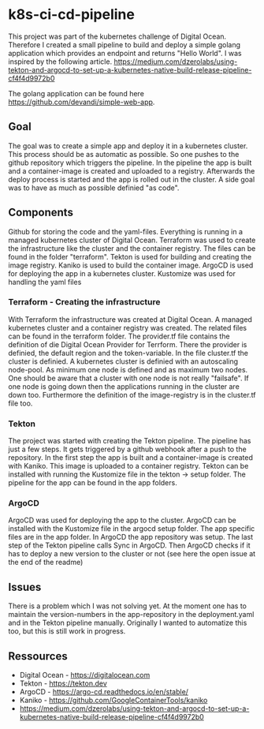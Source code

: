 # k8s-ci-cd-pipeline

This project was part of the kubernetes challenge of Digital Ocean. Therefore I created a small pipeline to build and deploy a simple golang application which provides an endpoint and returns "Hello World". I was inspired by the following article. https://medium.com/dzerolabs/using-tekton-and-argocd-to-set-up-a-kubernetes-native-build-release-pipeline-cf4f4d9972b0

The golang application can be found here https://github.com/devandi/simple-web-app.

## Goal
The goal was to create a simple app and deploy it in a kubernetes cluster. This process should be as automatic as possible. So one pushes to the github repository which triggers the pipeline. In the pipeline the app is built and a container-image is created and uploaded to a registry. Afterwards the deploy process is started and the app is rolled out in the cluster. 
A side goal was to have as much as possible definied "as code". 

## Components
Github for storing the code and the yaml-files. 
Everything is running in a managed kubernetes cluster of Digital Ocean. 
Terraform was used to create the infrastructure like the cluster and the container registry. The files can be found in the folder "terraform". 
Tekton is used for building and creating the image registry. 
Kaniko is used to build the container image.
ArgoCD is used for deploying the app in a kubernetes cluster.
Kustomize was used for handling the yaml files

### Terraform - Creating the infrastructure
With Terraform the infrastructure was created at Digital Ocean. A managed kubernetes cluster and a container registry was created. The related files can be found in the terraform folder. The provider.tf file contains the definition of die Digital Ocean Provider for Terrform. There the provider is definied, the default region and the token-variable. 
In the file cluster.tf the cluster is definied. A kubernetes cluster is definied with an autoscaling node-pool. As minimum one node is defined and as maximum two nodes. One should be aware that a cluster with one node is not really "failsafe". If one node is going down then the applications running in the cluster are down too. 
Furthermore the definition of the image-registry is in the cluster.tf file too.


### Tekton
The project was started with creating the Tekton pipeline. The pipeline has just a few steps. It gets triggered by a github webhook after a push to the repository. In the first step the app is built and a container-image is created with Kaniko. This image is uploaded to a container registry. 
Tekton can be installed with running the Kustomize file in the tekton -> setup folder. The pipeline for the app can be found in the app folders. 

### ArgoCD
ArgoCD was used for deploying the app to the cluster. ArgoCD can be installed with the Kustomize file in the argocd setup folder. The app specific files are in the app folder. In ArgoCD the app repository was setup. The last step of the Tekton pipeline calls Sync in ArgoCD. Then ArgoCD checks if it has to deploy a new version to the cluster or not (see here the open issue at the end of the readme)


## Issues
There is a problem which I was not solving yet. At the moment one has to maintain the version-numbers in the app-repository in the deployment.yaml and in the Tekton pipeline manually. Originally I wanted to automatize this too, but this is still work in progress. 


## Ressources
* Digital Ocean - https://digitalocean.com
* Tekton - https://tekton.dev
* ArgoCD - https://argo-cd.readthedocs.io/en/stable/
* Kaniko - https://github.com/GoogleContainerTools/kaniko
* https://medium.com/dzerolabs/using-tekton-and-argocd-to-set-up-a-kubernetes-native-build-release-pipeline-cf4f4d9972b0